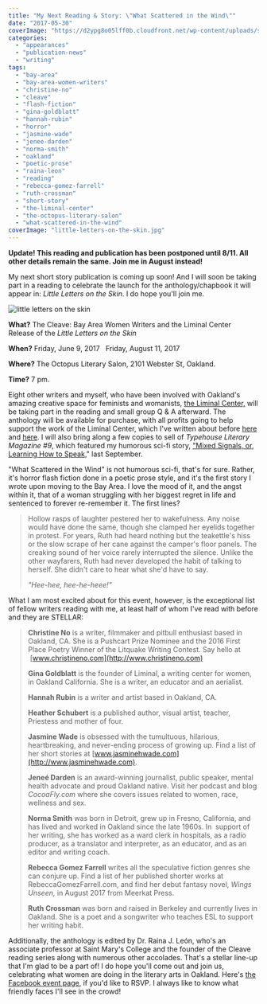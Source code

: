 ```yaml
---
title: "My Next Reading & Story: \"What Scattered in the Wind\""
date: "2017-05-30"
coverImage: "https://d2ypg8o05lff0b.cloudfront.net/wp-content/uploads/sites/3/2017/08/little-letters-on-the-skin.jpg"
categories:
  - "appearances"
  - "publication-news"
  - "writing"
tags:
  - "bay-area"
  - "bay-area-women-writers"
  - "christine-no"
  - "cleave"
  - "flash-fiction"
  - "gina-goldblatt"
  - "hannah-rubin"
  - "horror"
  - "jasmine-wade"
  - "jenee-darden"
  - "norma-smith"
  - "oakland"
  - "poetic-prose"
  - "raina-leon"
  - "reading"
  - "rebecca-gomez-farrell"
  - "ruth-crossman"
  - "short-story"
  - "the-liminal-center"
  - "the-octopus-literary-salon"
  - "what-scattered-in-the-wind"
coverImage: "little-letters-on-the-skin.jpg"
---
```


**Update! This reading and publication has been postponed until 8/11. All other details remain the same. Join me in August instead!**

My next short story publication is coming up soon! And I will soon be taking part in a reading to celebrate the launch for the anthology/chapbook it will appear in: _Little Letters on the Skin_. I do hope you'll join me.

![little letters on the skin](https://d2ypg8o05lff0b.cloudfront.net/wp-content/uploads/sites/3/2017/08/little-letters-on-the-skin.jpg)

**What?** The Cleave: Bay Area Women Writers and the Liminal Center Release of the _Little Letters on the Skin_

**When?** Friday, June 9, 2017   Friday, August 11, 2017

**Where?** The Octopus Literary Salon, 2101 Webster St, Oakland.

**Time?** 7 pm.

Eight other writers and myself, who have been involved with Oakland's amazing creative space for feminists and womanists, [the Liminal Center,](http://www.oaklandliminal.com/) will be taking part in the reading and small group Q & A afterward. The anthology will be available for purchase, with all profits going to help support the work of the Liminal Center, which I've written about before [here](/blog/2016/05/reading-tonight-at-liminal/) and [here](/blog/2016/07/final-liminal-writers-in-residence-reading/). I will also bring along a few copies to sell of _Typehouse Literary Magazine #9_, which featured my humorous sci-fi story, ["Mixed Signals, or, Learning How to Speak,](/creative-works/mixed-signals-or-learning-how-to-speak/)" last September.

"What Scattered in the Wind" is not humorous sci-fi, that's for sure. Rather, it's horror flash fiction done in a poetic prose style, and it's the first story I wrote upon moving to the Bay Area. I love the mood of it, and the angst within it, that of a woman struggling with her biggest regret in life and sentenced to forever re-remember it. The first lines?

> Hollow rasps of laughter pestered her to wakefulness. Any noise would have done the same, though she clamped her eyelids together in protest. For years, Ruth had heard nothing but the teakettle's hiss or the slow scrape of her cane against the camper's floor panels. The creaking sound of her voice rarely interrupted the silence. Unlike the other wayfarers, Ruth had never developed the habit of talking to herself. She didn't care to hear what she'd have to say.
>
> _"Hee-hee, hee-he-heee!"_

What I am most excited about for this event, however, is the exceptional list of fellow writers reading with me, at least half of whom I've read with before and they are STELLAR:

> **Christine No** is a writer, filmmaker and pitbull enthusiast based in Oakland, CA. She is a Pushcart Prize Nominee and the 2016 First Place Poetry Winner of the Litquake Writing Contest. Say hello at  [www.christineno.com](http://www.christineno.com)
>
> **Gina Goldblatt** is the founder of Liminal, a writing center for women, in Oakland California. She is a writer, an educator and an aerialist.
>
> **Hannah Rubin** is a writer and artist based in Oakland, CA.
>
> **Heather Schubert** is a published author, visual artist, teacher, Priestess and mother of four.
>
> **Jasmine Wade** is obsessed with the tumultuous, hilarious, heartbreaking, and never-ending process of growing up. Find a list of her short stories at [www.jasminehwade.com](http://www.jasminehwade.com).
>
> **Jeneé Darden** is an award-winning journalist, public speaker, mental health advocate and proud Oakland native. Visit her podcast and blog _CocoaFly.com_ where she covers issues related to women, race, wellness and sex.
>
> **Norma Smith** was born in Detroit, grew up in Fresno, California, and has lived and worked in Oakland since the late 1960s. In  support of her writing, she has worked as a ward clerk in hospitals, as a radio producer, as a translator and interpreter, as an educator, and as an editor and writing coach.
>
> **Rebecca Gomez Farrell** writes all the speculative fiction genres she can conjure up. Find a list of her published shorter works at RebeccaGomezFarrell.com, and find her debut fantasy novel, _Wings Unseen,_ in August 2017 from Meerkat Press.
>
> **Ruth Crossman** was born and raised in Berkeley and currently lives in Oakland. She is a poet and a songwriter who teaches ESL to support her writing habit.

Additionally, the anthology is edited by Dr. Raina J. León, who's an associate professor at Saint Mary's College and the founder of the Cleave reading series along with numerous other accolades. That's a stellar line-up that I'm glad to be a part of! I do hope you'll come out and join us, celebrating what women are doing in the literary arts in Oakland. Here's [the Facebook event page](https://www.facebook.com/events/224618091347175/?acontext=%7B%22ref%22%3A%222%22%2C%22ref_dashboard_filter%22%3A%22upcoming%22%2C%22action_history%22%3A%22[%7B%5C%22surface%5C%22%3A%5C%22dashboard%5C%22%2C%5C%22mechanism%5C%22%3A%5C%22main_list%5C%22%2C%5C%22extra_data%5C%22%3A[]%7D]%22%7D), if you'd like to RSVP. I always like to know what friendly faces I'll see in the crowd!
